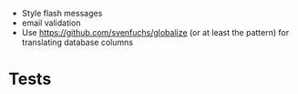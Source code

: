 * Style flash messages
* email validation
* Use https://github.com/svenfuchs/globalize (or at least the pattern) for translating database columns

Tests
=====
